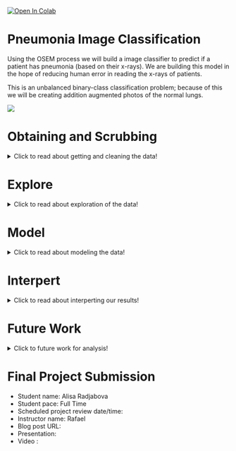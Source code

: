 
<a href="https://colab.research.google.com/github/aradjabova/dsc-mod-4-project-v2-1-online-ds-ft-120919/blob/master/ReadME.ipynb" target="_parent"><img src="https://colab.research.google.com/assets/colab-badge.svg" alt="Open In Colab"/></a>


# Pneumonia Image Classification

Using the OSEM process we will build a image classifier to predict if a patient has pneumonia (based on their x-rays). We are building this model in the hope of reducing human error in reading the x-rays of patients. 

This is an unbalanced binary-class classification problem; because of this we will be creating addition augmented photos of the normal lungs.


<img  src="https://drive.google.com/uc?id=1QyT6dlq-Ikn1JWKg13c-Ybobk7M4ZLva">





# Obtaining and Scrubbing
<details>
  <summary>Click to read about getting and cleaning the data! </summary>
  
  ## Obtaining
  * We have gathered the data from https://www.kaggle.com/paultimothymooney/chest-xray-pneumonia
     
     
  ## Scrubbing
  * We have used several different methods to clean the data:
      1. Missing data:
          * There was plenty of missing data in this dataset;
          * Meaning that there were many Pneumonia x-rays and almost 1/3 the amount of normal x-rays
      2. Dealing with Missing Data
        * In order to combat the missing data; we created additional random images of the normal xrays that were augmented.
        Each randomly selected images was altered into 20 different images with different zoom, shear, rotation, flips and etc. 
      4. Dataset:
          * Once the training data was balanced we were created dataframes for easy readibility


<img  src="https://drive.google.com/uc?id=1jqChtIUCcGFLTPwoE2A2WG5oi520Lb3v">


</details>  


# Explore
<details>
  <summary>Click to read about exploration of the data! </summary>
  
  ## Exploring
  * While exploring the data, there are some extremely difficult differences between the normal and pneumonia x-rays that would be hard to see
  * To get a better understanding of the different images of the xrays, we opened a few of each of the normal and pneumonia x-rays.
  
Normal
  <img style="float: left;" src="https://drive.google.com/uc?id=1UJmM4bXrfxVIXlo1htkAOFqAhgTUjHdt" >

Pneumonia
  <img style="float: left;" src="https://drive.google.com/uc?id=1C078gPhXNM7G-L7-yU3j2WYB_D3Mp0LK" >
  
  
  
  <p>
    
  For a better visualization of the differnt x-rays (the augmented ones and the original ones), we can look at the below graphs that show a variety of each of the targets

  Normal
  <img style="float: left;" src="https://drive.google.com/uc?id=1UBfxI6QUzpKtAyDwmS74ReXidUZEef_O" >
   


   Pneumonia
   <img style="float: left;" src="https://drive.google.com/uc?id=10YVEs7lESRiCjJHNAsWCbzFkqNl1t86e" >




   As you can see, the augmented images are also present in our normal x-rays. These images allow the model to train equally and intensively on the variety of the normal x-rays with the pnemonia ones.
   </p>
  
     
        
        
</details>




# Model
<details>
  <summary>Click to read about modeling the data! </summary>
  
  ## Modeling
  To model our data effectively; we created a image classifier with many layers.

   <img style="float: center;" src="https://drive.google.com/uc?id=1C0Ibf3Tc8V0-KOCrhDc1niSvJV5cyZK8" >


  * Conv2D 

    * Scans the image and takes each pixel value in a 3x3 (or 4x4, depends on setting) part and multiplies it by a certain weight, adds the numbers and uses that number as the value of the output image of that pixel
    * Depending on the weights, the output image can be blurred, brighter, darker, etc. (basicallu, slight photoshop)

  * MaxPooling2
    * Resizes the output image
    * Takes 2x2 area of a image and chooses the max value in each area
    * Shrinks the image by a factor of two
    * After shrinking usually the images are used for additional filters (Conv2D) in order to train on smaller scales to find more patterns
  
  * Flatten
    * Because we will be using Dense next, we need to use Flatten to reduce the number of dimensions to one dimension
  
  * Dense
    * Dense layers are hidden layers that use different acitvation functions to find the weights of each parameter of the image in order to appropriately learn the images

  * Dropout
    * Usually set to 40%, which means that 40% of the parameters that go into the Dropout are set to zero,
    * This helps the model not overfit

This leads us to having 823,000 differnt parameters that our model is using and going throught in order to train on the images.
  

</details>  
  



# Interpert
<details>
  <summary>Click to read about interperting our results! </summary>
  
  ## Interpreting the results
  * The way to interpret the results, is by reviewing the confusion matrices and classification report and the accuracy and loss of the models.. 



<img style="float: left;" src="https://drive.google.com/uc?id=1cOz9oe9N0vCfpvacObvwQMIExrOIrm4r" >
  * The accuracy plots show the accuracy of the model as it is training. It shows the accuracy for the training data for every epoch, as well as the accuracy during the validation steps (which is the test data)
  

  * The loss plots show the los of the model as it is training. It shows the loss for the training data for every epoch, as well as the loss during the validation steps (which is the test data)
  <img style="float: left;" src="https://drive.google.com/uc?id=1-QGPyNwwubHz8UAmyNnaNn7lp5QfIe7P" >



  * The confusion matrices tells us how well the model performed on the test data by showing us the results of the classification. It shows the number of correct and the number of incorrect classifications
  <img style="float: left;" src="https://drive.google.com/uc?id=1uBVhuLttDoT6xEFvs3v_foNuSAxGZl0y" >
    
    
    * As you can see there the diagonal boxes (from left to right) show the true positive predictions (meaning that the model predicted them and it was correct).
    * As shown, there are more x-rays that are predicted as pneumonia instead of normal. 
    * This is benefical because in regards to the cost and the integrity of this problem, it is better for the model to predict pnemonia for patients to get more test, in order to minimize the loss of life or health





</details>  



# Future Work
<details>
  <summary> Click to future work for analysis! </summary>
  
  ## Future work for Pneumonia X-Rays
  
  * Obtain more normal x-rays  in order for the models to train better and become more accurate.
  * Create deeper models with more layer that can handle learning for longer periods of time and be more accurate

</details>




# Final Project Submission

* Student name: Alisa Radjabova
* Student pace: Full Time
* Scheduled project review date/time: 
* Instructor name: Rafael
* Blog post URL: 
* Presentation: 
* Video : 



